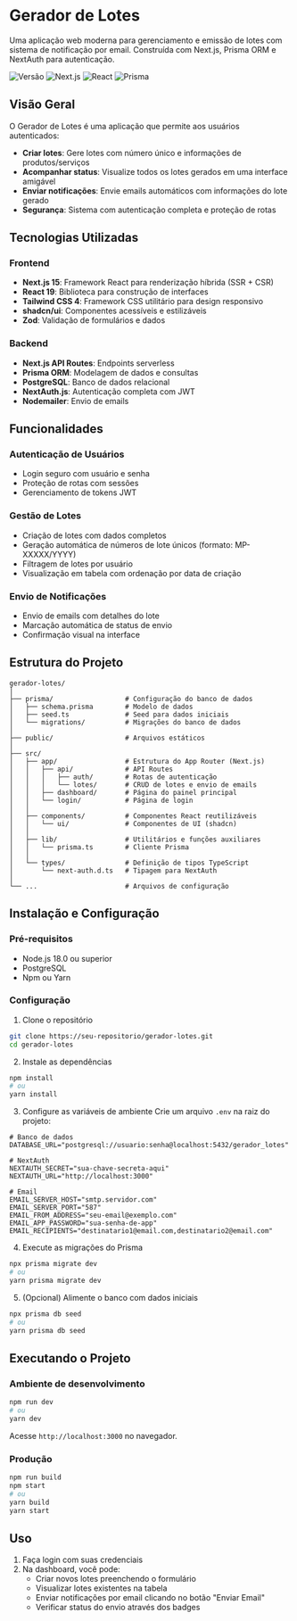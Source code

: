 # Gerador de Lotes

Uma aplicação web moderna para gerenciamento e emissão de lotes com sistema de notificação por email. Construída com Next.js, Prisma ORM e NextAuth para autenticação.

![Versão](https://img.shields.io/badge/versão-0.1.0-blue)
![Next.js](https://img.shields.io/badge/Next.js-15.3.0-black)
![React](https://img.shields.io/badge/React-19.0.0-61DAFB)
![Prisma](https://img.shields.io/badge/Prisma-6.6.0-cyan)

## Visão Geral

O Gerador de Lotes é uma aplicação que permite aos usuários autenticados:

- **Criar lotes**: Gere lotes com número único e informações de produtos/serviços
- **Acompanhar status**: Visualize todos os lotes gerados em uma interface amigável
- **Enviar notificações**: Envie emails automáticos com informações do lote gerado
- **Segurança**: Sistema com autenticação completa e proteção de rotas

## Tecnologias Utilizadas

### Frontend
- **Next.js 15**: Framework React para renderização híbrida (SSR + CSR)
- **React 19**: Biblioteca para construção de interfaces
- **Tailwind CSS 4**: Framework CSS utilitário para design responsivo
- **shadcn/ui**: Componentes acessíveis e estilizáveis
- **Zod**: Validação de formulários e dados

### Backend
- **Next.js API Routes**: Endpoints serverless
- **Prisma ORM**: Modelagem de dados e consultas
- **PostgreSQL**: Banco de dados relacional
- **NextAuth.js**: Autenticação completa com JWT
- **Nodemailer**: Envio de emails

## Funcionalidades

### Autenticação de Usuários
- Login seguro com usuário e senha
- Proteção de rotas com sessões
- Gerenciamento de tokens JWT

### Gestão de Lotes
- Criação de lotes com dados completos
- Geração automática de números de lote únicos (formato: MP-XXXXX/YYYY)
- Filtragem de lotes por usuário
- Visualização em tabela com ordenação por data de criação

### Envio de Notificações
- Envio de emails com detalhes do lote
- Marcação automática de status de envio
- Confirmação visual na interface

## Estrutura do Projeto

```
gerador-lotes/
│
├── prisma/                  # Configuração do banco de dados 
│   ├── schema.prisma        # Modelo de dados
│   ├── seed.ts              # Seed para dados iniciais
│   └── migrations/          # Migrações do banco de dados
│
├── public/                  # Arquivos estáticos
│
├── src/
│   ├── app/                 # Estrutura do App Router (Next.js)
│   │   ├── api/             # API Routes
│   │   │   ├── auth/        # Rotas de autenticação
│   │   │   └── lotes/       # CRUD de lotes e envio de emails
│   │   ├── dashboard/       # Página do painel principal
│   │   └── login/           # Página de login
│   │
│   ├── components/          # Componentes React reutilizáveis
│   │   └── ui/              # Componentes de UI (shadcn)
│   │
│   ├── lib/                 # Utilitários e funções auxiliares
│   │   └── prisma.ts        # Cliente Prisma
│   │
│   └── types/               # Definição de tipos TypeScript
│       └── next-auth.d.ts   # Tipagem para NextAuth
│
└── ...                      # Arquivos de configuração
```

## Instalação e Configuração

### Pré-requisitos
- Node.js 18.0 ou superior
- PostgreSQL
- Npm ou Yarn

### Configuração

1. Clone o repositório
```bash
git clone https://seu-repositorio/gerador-lotes.git
cd gerador-lotes
```

2. Instale as dependências
```bash
npm install
# ou
yarn install
```

3. Configure as variáveis de ambiente
Crie um arquivo `.env` na raiz do projeto:
```
# Banco de dados
DATABASE_URL="postgresql://usuario:senha@localhost:5432/gerador_lotes"

# NextAuth
NEXTAUTH_SECRET="sua-chave-secreta-aqui"
NEXTAUTH_URL="http://localhost:3000"

# Email
EMAIL_SERVER_HOST="smtp.servidor.com"
EMAIL_SERVER_PORT="587"
EMAIL_FROM_ADDRESS="seu-email@exemplo.com"
EMAIL_APP_PASSWORD="sua-senha-de-app"
EMAIL_RECIPIENTS="destinatario1@email.com,destinatario2@email.com"
```

4. Execute as migrações do Prisma
```bash
npx prisma migrate dev
# ou
yarn prisma migrate dev
```

5. (Opcional) Alimente o banco com dados iniciais
```bash
npx prisma db seed
# ou
yarn prisma db seed
```

## Executando o Projeto

### Ambiente de desenvolvimento
```bash
npm run dev
# ou
yarn dev
```
Acesse `http://localhost:3000` no navegador.

### Produção
```bash
npm run build
npm start
# ou
yarn build
yarn start
```

## Uso

1. Faça login com suas credenciais
2. Na dashboard, você pode:
   - Criar novos lotes preenchendo o formulário
   - Visualizar lotes existentes na tabela
   - Enviar notificações por email clicando no botão "Enviar Email"
   - Verificar status do envio através dos badges
